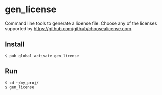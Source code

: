 # gen_license

Command line tools to generate a license file. Choose any of the licenses supported by https://github.com/github/choosealicense.com.

## Install

```shell
$ pub global activate gen_license
```

## Run

```shell
$ cd ~/my_proj/
$ gen_license
```